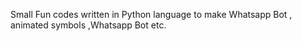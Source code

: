 Small Fun codes written in Python language to make Whatsapp Bot , animated symbols ,Whatsapp Bot etc.
